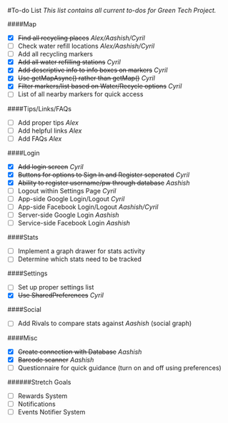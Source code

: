 #To-do List
*This list contains all current to-dos for Green Tech Project.*

####Map
- [x] ~~Find all recycling places~~ *Alex/Aashish/Cyril*
- [ ] Check water refill locations *Alex/Aashish/Cyril*
- [ ] Add all recycling markers 
- [x] ~~Add all water refilling stations~~ *Cyril*
- [x] ~~Add descriptive info to info boxes on markers~~ *Cyril*
- [x] ~~Use getMapAsync() rather than getMap()~~ *Cyril*
- [x] ~~Filter markers/list based on Water/Recycle options~~ *Cyril*
- [ ] List of all nearby markers for quick access

####Tips/Links/FAQs
- [ ] Add proper tips *Alex*
- [ ] Add helpful links *Alex*
- [ ] Add FAQs *Alex*

####Login
- [x] ~~Add login screen~~       *Cyril*
- [x] ~~Buttons for options to Sign In and Register seperated~~ *Cyril*
- [x] ~~Ability to register username/pw through database~~ *Aashish*
- [ ] Logout within Settings Page *Cyril*
- [ ] App-side Google Login/Logout *Cyril*
- [ ] App-side Facebook Login/Logout *Aashish/Cyril*
- [ ] Server-side Google Login *Aashish*
- [ ] Service-side Facebook Login *Aashish*

####Stats
- [ ] Implement a graph drawer for stats activity
- [ ] Determine which stats need to be tracked

####Settings
- [ ] Set up proper settings list
- [x] ~~Use SharedPreferences~~ *Cyril*

####Social
- [ ] Add Rivals to compare stats against *Aashish* (social graph)

####Misc
- [x] ~~Create connection with Database~~ *Aashish*
- [x] ~~Barcode scanner~~ *Aashish*
- [ ] Questionnaire for quick guidance (turn on and off using preferences)
 
######Stretch Goals
- [ ] Rewards System
- [ ] Notifications
- [ ] Events Notifier System
